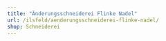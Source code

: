```yaml
---
title: "Änderungsschneiderei Flinke Nadel"
url: /ilsfeld/aenderungsschneiderei-flinke-nadel/
shop: Schneiderei
---
```

